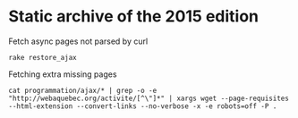 # Static archive of the 2015 edition

Fetch async pages not parsed by curl 

    rake restore_ajax

Fetching extra missing pages

    cat programmation/ajax/* | grep -o -e "http://webaquebec.org/activite/[^\"]*" | xargs wget --page-requisites --html-extension --convert-links --no-verbose -x -e robots=off -P .